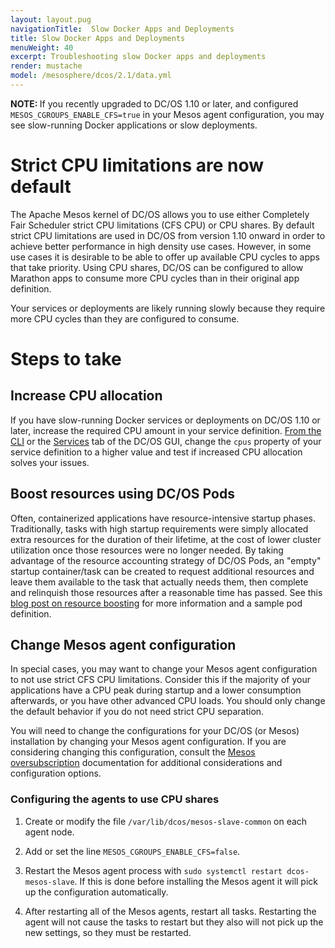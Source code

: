 ```yaml
---
layout: layout.pug
navigationTitle:  Slow Docker Apps and Deployments
title: Slow Docker Apps and Deployments
menuWeight: 40
excerpt: Troubleshooting slow Docker apps and deployments
render: mustache
model: /mesosphere/dcos/2.1/data.yml
---
```


<p class="message--note"><strong>NOTE: </strong>If you recently upgraded to DC/OS 1.10 or later, and configured <code>MESOS_CGROUPS_ENABLE_CFS=true</code> in your Mesos agent configuration, you may see slow-running Docker applications or slow deployments.</p>

# Strict CPU limitations are now default

The Apache Mesos kernel of DC/OS allows you to use either Completely Fair Scheduler strict CPU limitations (CFS CPU) or CPU shares. By default strict CPU limitations are used in DC/OS from version 1.10 onward in order to achieve better performance in high density use cases. However, in some use cases it is desirable to be able to offer up available CPU cycles to apps that take priority. Using CPU shares, DC/OS can be configured to allow Marathon apps to consume more CPU cycles than in their original app definition.

Your services or deployments are likely running slowly because they require more CPU cycles than they are configured to consume. 

# Steps to take

## Increase CPU allocation

If you have slow-running Docker services or deployments on DC/OS 1.10 or later, increase the required CPU amount in your service definition. [From the CLI](/mesosphere/dcos/2.1/deploying-services/update-user-service/) or the [Services](/mesosphere/dcos/2.1/gui/services/) tab of the DC/OS GUI, change the `cpus` property of your service definition to a higher value and test if increased CPU allocation solves your issues.

## Boost resources using DC/OS Pods

Often, containerized applications have resource-intensive startup phases. Traditionally, tasks with high startup requirements were simply allocated extra resources for the duration of their lifetime, at the cost of lower cluster utilization once those resources were no longer needed. By taking advantage of the resource accounting strategy of DC/OS Pods, an "empty" startup container/task can be created to request additional resources and leave them available to the task that actually needs them, then complete and relinquish those resources after a reasonable time has passed. See this [blog post on resource boosting](https://mesosphere.com/blog/application-jvm-startup/) for more information and a sample pod definition.

## Change Mesos agent configuration

In special cases, you may want to change your Mesos agent configuration to not use strict CFS CPU limitations. Consider this if the majority of your applications have a CPU peak during startup and a lower consumption afterwards, or you have other advanced CPU loads. You should only change the default behavior if you do not need strict CPU separation.

You will need to change the configurations for your DC/OS (or Mesos) installation by changing your Mesos agent configuration. If you are considering changing this configuration, consult the [Mesos oversubscription](http://mesos.apache.org/documentation/latest/oversubscription/) documentation for additional considerations and configuration options.

### Configuring the agents to use CPU shares

1. Create or modify the file `/var/lib/dcos/mesos-slave-common` on each agent node.

1. Add or set the line `MESOS_CGROUPS_ENABLE_CFS=false`.

1. Restart the Mesos agent process with `sudo systemctl restart dcos-mesos-slave`. If this is done before installing the Mesos agent it will pick up the configuration automatically.

1. After restarting all of the Mesos agents, restart all tasks. Restarting the agent will not cause the tasks to restart but they also will not pick up the new settings, so they must be restarted.

